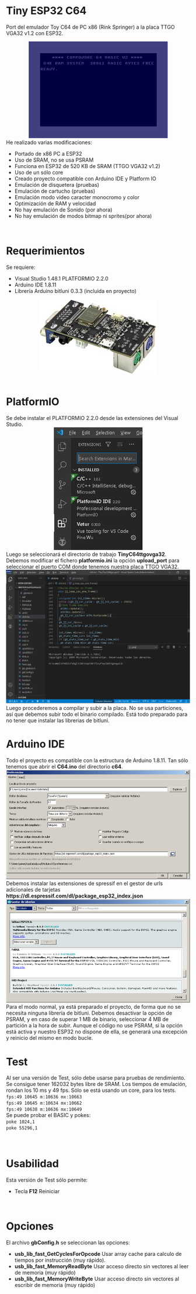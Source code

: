
# Tiny ESP32 C64
Port del emulador Toy C64 de PC x86 (Rink Springer) a la placa TTGO VGA32 v1.2 con ESP32.
<br>
<center><img src='https://raw.githubusercontent.com/rpsubc8/ESP32TinyC64/main/preview/previewC64.gif'></center>
He realizado varias modificaciones:
<ul>
 <li>Portado de x86 PC a ESP32</li>
 <li>Uso de SRAM, no se usa PSRAM</li>
 <li>Funciona en ESP32 de 520 KB de SRAM (TTGO VGA32 v1.2)</li> 
 <li>Uso de un sólo core</li> 
 <li>Creado proyecto compatible con Arduino IDE y Platform IO</li>
 <li>Emulación de disquetera (pruebas)</li>
 <li>Emulación de cartucho (pruebas)</li> 
 <li>Emulación modo video caracter monocromo y color</li> 
 <li>Optimización de RAM y velocidad</li>
 <li>No hay emulación de Sonido (por ahora)</li>
 <li>No hay emulación de modos bitmap ni sprites(por ahora)</li>
</ul> 
  
<br>
<h1>Requerimientos</h1>
Se requiere:
 <ul>
  <li>Visual Studio 1.48.1 PLATFORMIO 2.2.0</li>
  <li>Arduino IDE 1.8.11</li>  
  <li>Librería Arduino bitluni 0.3.3 (incluida en proyecto)</li>
 </ul>
<center><img src='https://raw.githubusercontent.com/rpsubc8/ESP32TinyC64/main/preview/ttgovga32v12.jpg'></center> 
<br>
 
 
<h1>PlatformIO</h1>
Se debe instalar el PLATFORMIO 2.2.0 desde las extensiones del Visual Studio.
<center><img src='https://raw.githubusercontent.com/rpsubc8/ESP32TinyC64/main/preview/previewPlatformIOinstall.gif'></center>
Luego se seleccionará el directorio de trabajo <b>TinyC64ttgovga32</b>.
Debemos modificar el fichero <b>platformio.ini</b> la opción <b>upload_port</b> para seleccionar el puerto COM donde tenemos nuestra placa TTGO VGA32.
<center><img src='https://raw.githubusercontent.com/rpsubc8/ESP32TinyC64/main/preview/previewPlatformIO.gif'></center>
Luego procederemos a compilar y subir a la placa. No se usa particiones, así que debemos subir todo el binario compilado.
Está todo preparado para no tener que instalar las librerias de bitluni.


<br>
<h1>Arduino IDE</h1>
Todo el proyecto es compatible con la estructura de Arduino 1.8.11.
Tan sólo tenemos que abrir el <b>C64.ino</b> del directorio <b>c64</b>.
<center><img src='https://raw.githubusercontent.com/rpsubc8/ESP32TinyC64/main/preview/previewArduinoIDEpreferences.gif'></center>
Debemos instalar las extensiones de spressif en el gestor de urls adicionales de tarjetas <b>https://dl.espressif.com/dl/package_esp32_index.json</b>
<center><img src='https://raw.githubusercontent.com/rpsubc8/ESP32TinyC64/main/preview/previewArduinoIDElibrary.gif'></center>
Para el modo normal, ya está preparado el proyecto, de forma que no se necesita ninguna librería de bitluni. 
Debemos desactivar la opción de PSRAM, y en caso de superar 1 MB de binario, seleccionar 4 MB de partición a la hora de subir. Aunque el código no use PSRAM, si la opción está activa y nuestro ESP32 no dispone de ella, se generará una excepción y reinicio del mismo en modo bucle.


<br>
<h1>Test</h1>
Al ser una versión de Test, sólo debe usarse para pruebas de rendimiento.<br>
Se consigue tener 162032 bytes libre de SRAM.
Los tiempos de emulación, rondan los 10 ms y 49 fps.
Sólo se está usando un core, para los tests.
<code>
fps:49 10645 m:10636 mx:10663
fps:49 10645 m:10634 mx:10662
fps:49 10638 m:10636 mx:10649
</code>
Se puede probar el BASIC y pokes:
<code>
poke 1024,1
poke 55296,1
</code>
<br>

<br>
<h1>Usabilidad</h1>
Esta versión de Test sólo permite:
<ul>
 <li>Tecla <b>F12</b> Reiniciar</li>
</ul>

 
<br>
<h1>Opciones</h1>
El archivo <b>gbConfig.h</b> se seleccionan las opciones:
<ul> 
 <li><b>usb_lib_fast_GetCyclesForOpcode</b> Usar array cache para calculo de tiempos por instrucción (muy rápido).</li>
 <li><b>usb_lib_fast_MemoryReadByte</b> Usar acceso directo sin vectores al leer de memoria (muy rápido)</li>
 <li><b>usb_lib_fast_MemoryWriteByte</b> Usar acceso directo sin vectores al escribir de memoria (muy rápido)</li>
</ul>
